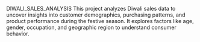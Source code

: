 DIWALI_SALES_ANALYSIS
This project analyzes Diwali sales data to uncover insights into customer demographics, purchasing patterns, and product performance during the festive season. It explores factors like age, gender, occupation, and geographic region to understand consumer behavior. 
